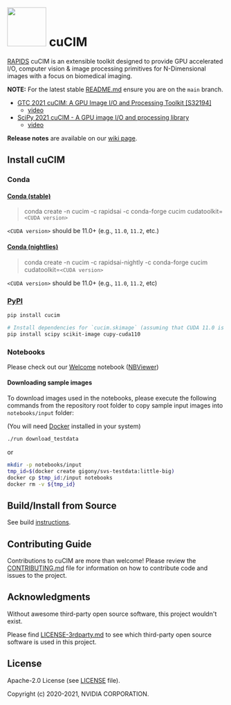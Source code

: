 # <div align="left"><img src="https://rapids.ai/assets/images/rapids_logo.png" width="90px"/>&nbsp;cuCIM</div>


[RAPIDS](https://rapids.ai) cuCIM is an extensible toolkit designed to provide GPU accelerated I/O, computer vision & image processing primitives for N-Dimensional images with a focus on biomedical imaging.

**NOTE:** For the latest stable [README.md](https://github.com/rapidsai/cucim/blob/main/README.md) ensure you are on the `main` branch.

- [GTC 2021 cuCIM: A GPU Image I/O and Processing Toolkit [S32194]](https://www.nvidia.com/en-us/on-demand/search/?facet.mimetype[]=event%20session&layout=list&page=1&q=cucim&sort=date)
  - [video](https://www.nvidia.com/en-us/on-demand/session/gtcspring21-s32194/)
- [SciPy 2021 cuCIM - A GPU image I/O and processing library](https://www.scipy2021.scipy.org/)
  - [video](https://youtu.be/G46kOOM9xbQ)

**Release notes** are available on our [wiki page](https://github.com/rapidsai/cucim/wiki/Release-Notes).

## Install cuCIM

### Conda

#### [Conda (stable)](https://anaconda.org/rapidsai/cucim)

> conda create -n cucim -c rapidsai -c conda-forge cucim cudatoolkit=`<CUDA version>`

`<CUDA version>` should be 11.0+ (e.g., `11.0`, `11.2`, etc.)

#### [Conda (nightlies)](https://anaconda.org/rapidsai-nightly/cucim)

> conda create -n cucim -c rapidsai-nightly -c conda-forge cucim cudatoolkit=`<CUDA version>`

`<CUDA version>` should be 11.0+ (e.g., `11.0`, `11.2`, etc)

### [PyPI](https://pypi.org/project/cucim/)

```bash
pip install cucim

# Install dependencies for `cucim.skimage` (assuming that CUDA 11.0 is used for CuPy)
pip install scipy scikit-image cupy-cuda110
```

### Notebooks

Please check out our [Welcome](notebooks/Welcome.ipynb) notebook ([NBViewer](https://nbviewer.jupyter.org/github/rapidsai/cucim/blob/branch-22.02/notebooks/Welcome.ipynb))

#### Downloading sample images

To download images used in the notebooks, please execute the following commands from the repository root folder to copy sample input images into `notebooks/input` folder:

(You will need [Docker](https://www.docker.com/) installed in your system)

```bash
./run download_testdata
```
or

```bash
mkdir -p notebooks/input
tmp_id=$(docker create gigony/svs-testdata:little-big)
docker cp $tmp_id:/input notebooks
docker rm -v ${tmp_id}
```

## Build/Install from Source

See build [instructions](CONTRIBUTING.md#setting-up-your-build-environment).

## Contributing Guide

Contributions to cuCIM are more than welcome!
Please review the [CONTRIBUTING.md](https://github.com/rapidsai/cucim/blob/main/CONTRIBUTING.md) file for information on how to contribute code and issues to the project.

## Acknowledgments

Without awesome third-party open source software, this project wouldn't exist.

Please find [LICENSE-3rdparty.md](LICENSE-3rdparty.md) to see which third-party open source software
is used in this project.

## License

Apache-2.0 License (see [LICENSE](LICENSE) file).

Copyright (c) 2020-2021, NVIDIA CORPORATION.
